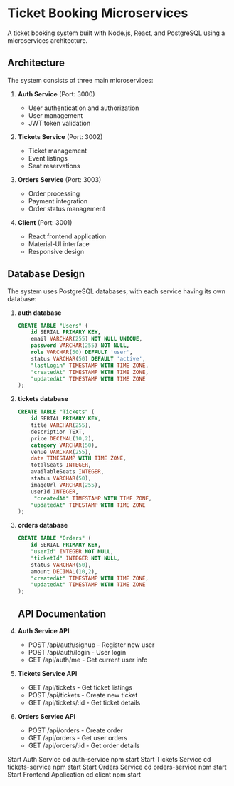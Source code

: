 # Ticket Booking Microservices

A ticket booking system built with Node.js, React, and PostgreSQL using a microservices architecture.

## Architecture

The system consists of three main microservices:

1. **Auth Service** (Port: 3000)
   - User authentication and authorization
   - User management
   - JWT token validation

2. **Tickets Service** (Port: 3002)
   - Ticket management
   - Event listings
   - Seat reservations

3. **Orders Service** (Port: 3003)
   - Order processing
   - Payment integration
   - Order status management

4. **Client** (Port: 3001)
   - React frontend application
   - Material-UI interface
   - Responsive design


## Database Design

The system uses PostgreSQL databases, with each service having its own database:

1. **auth database**
   ```sql
   CREATE TABLE "Users" (
       id SERIAL PRIMARY KEY,
       email VARCHAR(255) NOT NULL UNIQUE,
       password VARCHAR(255) NOT NULL,
       role VARCHAR(50) DEFAULT 'user',
       status VARCHAR(50) DEFAULT 'active',
       "lastLogin" TIMESTAMP WITH TIME ZONE,
       "createdAt" TIMESTAMP WITH TIME ZONE,
       "updatedAt" TIMESTAMP WITH TIME ZONE
   );
   ```

2. **tickets database**
   ```sql
   CREATE TABLE "Tickets" (
       id SERIAL PRIMARY KEY,
       title VARCHAR(255),
       description TEXT,
       price DECIMAL(10,2),
       category VARCHAR(50),
       venue VARCHAR(255),
       date TIMESTAMP WITH TIME ZONE,
       totalSeats INTEGER,
       availableSeats INTEGER,
       status VARCHAR(50),
       imageUrl VARCHAR(255),
       userId INTEGER,
        "createdAt" TIMESTAMP WITH TIME ZONE,
       "updatedAt" TIMESTAMP WITH TIME ZONE
   );
   ```

3. **orders database**
   ```sql
   CREATE TABLE "Orders" (
       id SERIAL PRIMARY KEY,
       "userId" INTEGER NOT NULL,
       "ticketId" INTEGER NOT NULL,
       status VARCHAR(50),
       amount DECIMAL(10,2),
       "createdAt" TIMESTAMP WITH TIME ZONE,
       "updatedAt" TIMESTAMP WITH TIME ZONE
   );
   ```

   ## API Documentation

1. **Auth Service API**
   - POST /api/auth/signup - Register new user
   - POST /api/auth/login - User login
   - GET /api/auth/me - Get current user info

2. **Tickets Service API**
   - GET /api/tickets - Get ticket listings
   - POST /api/tickets - Create new ticket
   - GET /api/tickets/:id - Get ticket details

3. **Orders Service API**
   - POST /api/orders - Create order
   - GET /api/orders - Get user orders
   - GET /api/orders/:id - Get order details

Start Auth Service
cd auth-service
npm start
Start Tickets Service
cd tickets-service
npm start
Start Orders Service
cd orders-service
npm start
Start Frontend Application
cd client
npm start